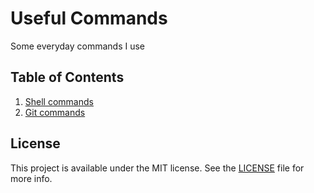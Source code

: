 # Useful Commands

Some everyday commands I use

## Table of Contents

1. [Shell commands](./shell.md)
2. [Git commands](./git.md)

## License

This project is available under the MIT license. See the [LICENSE](./LICENSE) file for more info.
